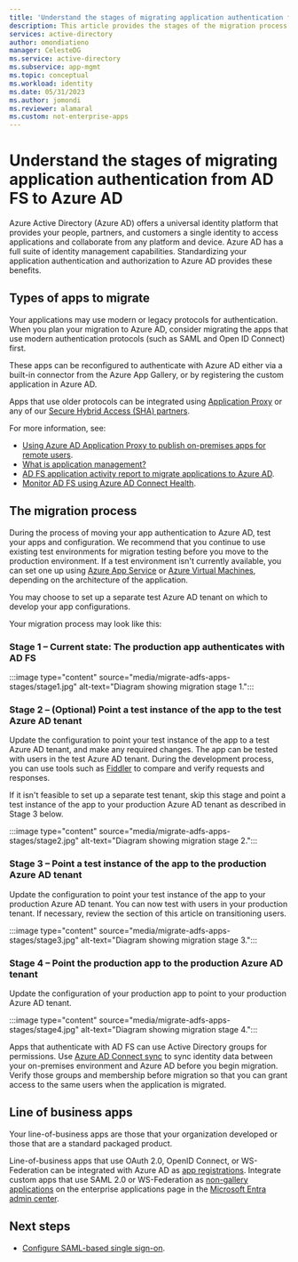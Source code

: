 ```yaml
---
title: 'Understand the stages of migrating application authentication from AD FS to Azure AD'
description: This article provides the stages of the migration process and what types of applications to migrate.
services: active-directory
author: omondiatieno
manager: CelesteDG
ms.service: active-directory
ms.subservice: app-mgmt
ms.topic: conceptual
ms.workload: identity
ms.date: 05/31/2023
ms.author: jomondi
ms.reviewer: alamaral
ms.custom: not-enterprise-apps
---
```


# Understand the stages of migrating application authentication from AD FS to Azure AD

Azure Active Directory (Azure AD) offers a universal identity platform that provides your people, partners, and customers a single identity to access applications and collaborate from any platform and device. Azure AD has a full suite of identity management capabilities. Standardizing your application authentication and authorization to Azure AD provides these benefits.

## Types of apps to migrate

Your applications may use modern or legacy protocols for authentication. When you plan your migration to Azure AD, consider migrating the apps that use modern authentication protocols (such as SAML and Open ID Connect) first.

These apps can be reconfigured to authenticate with Azure AD either via a built-in connector from the Azure App Gallery, or by registering the custom application in Azure AD.

Apps that use older protocols can be integrated using [Application Proxy](../app-proxy/what-is-application-proxy.md) or any of our [Secure Hybrid Access (SHA) partners](secure-hybrid-access-integrations.md).

For more information, see:

* [Using Azure AD Application Proxy to publish on-premises apps for remote users](../app-proxy/what-is-application-proxy.md).
* [What is application management?](what-is-application-management.md)
* [AD FS application activity report to migrate applications to Azure AD](migrate-adfs-application-activity.md).
* [Monitor AD FS using Azure AD Connect Health](../hybrid/connect/how-to-connect-health-adfs.md).

## The migration process

During the process of moving your app authentication to Azure AD, test your apps and configuration. We recommend that you continue to use existing test environments for migration testing before you move to the production environment. If a test environment isn't currently available, you can set one up using [Azure App Service](https://azure.microsoft.com/services/app-service/) or [Azure Virtual Machines](https://azure.microsoft.com/free/virtual-machines/search/?OCID=AID2000128_SEM_lHAVAxZC&MarinID=lHAVAxZC_79233574796345_azure%20virtual%20machines_be_c__1267736956991399_kwd-79233582895903%3Aloc-190&lnkd=Bing_Azure_Brand&msclkid=df6ac75ba7b612854c4299397f6ab5b0&ef_id=XmAptQAAAJXRb3S4%3A20200306231230%3As&dclid=CjkKEQiAhojzBRDg5ZfomsvdiaABEiQABCU7XjfdCUtsl-Abe1RAtAT35kOyI5YKzpxRD6eJS2NM97zw_wcB), depending on the architecture of the application.

You may choose to set up a separate test Azure AD tenant on which to develop your app configurations.

Your migration process may look like this:

### Stage 1 – Current state: The production app authenticates with AD FS

:::image type="content" source="media/migrate-adfs-apps-stages/stage1.jpg" alt-text="Diagram showing migration stage 1.":::

### Stage 2 – (Optional) Point a test instance of the app to the test Azure AD tenant

Update the configuration to point your test instance of the app to a test Azure AD tenant, and make any required changes. The app can be tested with users in the test Azure AD tenant. During the development process, you can use tools such as [Fiddler](https://www.telerik.com/fiddler) to compare and verify requests and responses.

If it isn't feasible to set up a separate test tenant, skip this stage and point a test instance of the app to your production Azure AD tenant as described in Stage 3 below.

:::image type="content" source="media/migrate-adfs-apps-stages/stage2.jpg" alt-text="Diagram showing migration stage 2.":::

### Stage 3 – Point a test instance of the app to the production Azure AD tenant

Update the configuration to point your test instance of the app to your production Azure AD tenant. You can now test with users in your production tenant. If necessary, review the section of this article on transitioning users.

:::image type="content" source="media/migrate-adfs-apps-stages/stage3.jpg" alt-text="Diagram showing migration stage 3.":::

### Stage 4 – Point the production app to the production Azure AD tenant

Update the configuration of your production app to point to your production Azure AD tenant.

:::image type="content" source="media/migrate-adfs-apps-stages/stage4.jpg" alt-text="Diagram showing migration stage 4.":::

 Apps that authenticate with AD FS can use Active Directory groups for permissions. Use [Azure AD Connect sync](../hybrid/connect/how-to-connect-sync-whatis.md) to sync identity data between your on-premises environment and Azure AD before you begin migration. Verify those groups and membership before migration so that you can grant access to the same users when the application is migrated.

## Line of business apps

Your line-of-business apps are those that your organization developed or those that are a standard packaged product.

Line-of-business apps that use OAuth 2.0, OpenID Connect, or WS-Federation can be integrated with Azure AD as [app registrations](../develop/quickstart-register-app.md). Integrate custom apps that use SAML 2.0 or WS-Federation as [non-gallery applications](add-application-portal.md) on the enterprise applications page in the [Microsoft Entra admin center](https://entra.microsoft.com/#home).

## Next steps

- [Configure SAML-based single sign-on](migrate-adfs-saml-based-sso.md).
